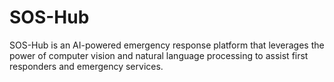 # SOS-Hub
SOS-Hub is an AI-powered emergency response platform that leverages the power of computer vision and natural language processing to assist first responders and emergency services.
